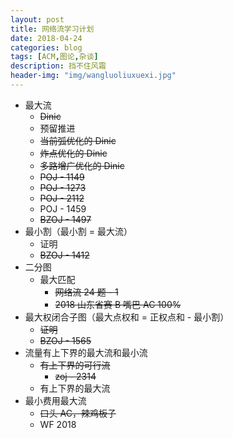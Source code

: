 ```yaml
---
layout: post
title: 网络流学习计划
date: 2018-04-24
categories: blog
tags: [ACM,图论,杂谈]
description: 挡不住风霜
header-img: "img/wangluoliuxuexi.jpg"
---
```


- 最大流
  - ~~Dinic~~
  - 预留推进
  - ~~当前弧优化的 Dinic~~
  - ~~炸点优化的 Dinic~~
  - ~~多路增广优化的 Dinic~~
  - ~~POJ - 1149~~
  - ~~POJ - 1273~~
  - ~~POJ - 2112~~
  - POJ - 1459
  - ~~BZOJ - 1497~~
- 最小割（最小割 = 最大流）
  - 证明
  - ~~BZOJ - 1412~~
- 二分图
  - 最大匹配
    - ~~网络流 24 题 - 1~~
    - ~~2018 山东省赛 B 嘴巴 AC 100%~~
- 最大权闭合子图（最大点权和 = 正权点和 - 最小割）
  - ~~证明~~
  - ~~BZOJ - 1565~~
- 流量有上下界的最大流和最小流
  - ~~有上下界的可行流~~
    - ~~zoj - 2314~~
  - 有上下界的最大流
- 最小费用最大流
  - ~~口头 AC，辣鸡板子~~
  - WF 2018 
